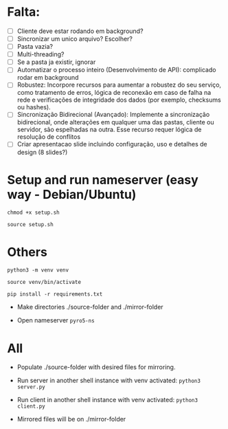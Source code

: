 # Falta:
- [ ] Cliente deve estar rodando em background?
- [ ] Sincronizar um unico arquivo? Escolher?
- [ ] Pasta vazia?
- [ ] Multi-threading?
- [ ] Se a pasta ja existir, ignorar
- [ ] Automatizar o processo inteiro (Desenvolvimento de API): complicado rodar em background
- [ ] Robustez: Incorpore recursos para aumentar a robustez do seu serviço, como tratamento de
erros, lógica de reconexão em caso de falha na rede e verificações de integridade dos dados
(por exemplo, checksums ou hashes).
- [ ] Sincronização Bidirecional (Avançado): Implemente a sincronização bidirecional, onde
alterações em qualquer uma das pastas, cliente ou servidor, são espelhadas na outra. Esse
recurso requer lógica de resolução de conflitos
- [ ] Criar apresentacao slide  incluindo configuração, uso e detalhes de design (8 slides?)

# Setup and run nameserver (easy way - Debian/Ubuntu)

`chmod +x setup.sh`

`source setup.sh`

# Others

`python3 -m venv venv`

`source venv/bin/activate`

`pip install -r requirements.txt`

- Make directories ./source-folder and 
./mirror-folder

- Open nameserver
`pyro5-ns`

# All

- Populate ./source-folder with desired files for mirroring.

- Run server in another shell instance with venv activated: `python3 server.py`

- Run client in another shell instance with venv activated: `python3 client.py`

- Mirrored files will be on ./mirror-folder
